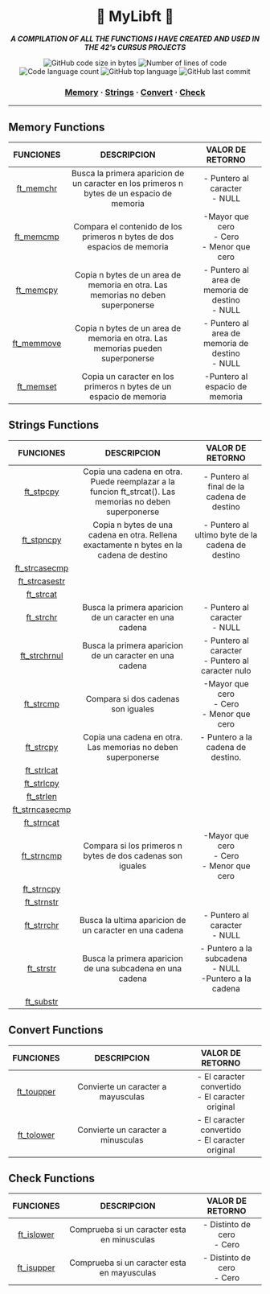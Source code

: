 <h1 align="center">🖖  MyLibft  🖖</h1>

<p align="center"><b><i>A COMPILATION OF ALL THE FUNCTIONS I HAVE CREATED AND USED IN THE 42's CURSUS PROJECTS</i></b><br></p>

<p align="center">
	<img alt="GitHub code size in bytes" src="https://img.shields.io/github/languages/code-size/Sant-TIG/mylibft?color=lightblue" />
	<img alt="Number of lines of code" src="https://img.shields.io/tokei/lines/github/Sant-TIG/mylibft?color=critical" />
	<img alt="Code language count" src="https://img.shields.io/github/languages/count/Sant-TIG/mylibft?color=yellow" />
	<img alt="GitHub top language" src="https://img.shields.io/github/languages/top/Sant-TIG/mylibft?color=blue" />
	<img alt="GitHub last commit" src="https://img.shields.io/github/last-commit/Sant-TIG/mylibft?color=green" />
</p>

<h3 align="center">
	<a href="#memory-functions">Memory</a>
	<span> · </span>
	<a href="#strings-functions">Strings</a>
	<span> · </span>
	<a href="#convert-functions">Convert</a>
	<span> · </span>
	<a href="#check-functions">Check</a>
</h3>

---

## Memory Functions
|FUNCIONES|DESCRIPCION|VALOR DE RETORNO|
|:-:|:-:|:-:|
|[ft_memchr](https://github.com/Sant-TIG/mylibft/blob/master/memory%20functions/ft_memchr.c)|Busca la primera aparicion de un caracter en los primeros n bytes de un espacio de memoria|- Puntero al caracter<br>- NULL|
|[ft_memcmp](https://github.com/Sant-TIG/mylibft/blob/master/memory%20functions/ft_memcmp.c)|Compara el contenido de los primeros n bytes de dos espacios de memoria|-Mayor que cero<br>- Cero<br>- Menor que cero|
|[ft_memcpy](https://github.com/Sant-TIG/mylibft/blob/master/memory%20functions/ft_memcpy.c)|Copia n bytes de un area de memoria en otra. Las memorias no deben superponerse|- Puntero al area de memoria de destino<br>- NULL|
|[ft_memmove](https://github.com/Sant-TIG/mylibft/blob/master/memory%20functions/ft_memmove.c)|Copia n bytes de un area de memoria en otra. Las memorias pueden superponerse|- Puntero al area de memoria de destino<br>- NULL|
|[ft_memset](https://github.com/Sant-TIG/mylibft/blob/master/memory%20functions/ft_memset.c)|Copia un caracter en los primeros n bytes de un espacio de memoria|-Puntero al espacio de memoria|

## Strings Functions
|FUNCIONES|DESCRIPCION|VALOR DE RETORNO|
|:-:|:-:|:-:|
|[ft_stpcpy](https://github.com/Sant-TIG/mylibft/blob/master/strings%20functions/ft_stpcpy.c)|Copia una cadena en otra. Puede reemplazar a la funcion ft_strcat(). Las memorias no deben superponerse|- Puntero al final de la cadena de destino|
|[ft_stpncpy](https://github.com/Sant-TIG/mylibft/blob/master/strings%20functions/ft_stpncpy.c)|Copia n bytes de una cadena en otra. Rellena exactamente n bytes en la cadena de destino|- Puntero al ultimo byte de la cadena de destino|
|[ft_strcasecmp]()|||
|[ft_strcasestr]()|||
|[ft_strcat]()|||
|[ft_strchr](https://github.com/Sant-TIG/mylibft/blob/master/strings%20functions/ft_strchr.c)|Busca la primera aparicion de un caracter en una cadena| - Puntero al caracter<br>- NULL|
|[ft_strchrnul](https://github.com/Sant-TIG/mylibft/blob/master/strings%20functions/ft_strchrnul.c)|Busca la primera aparicion de un caracter en una cadena| - Puntero al caracter<br>- Puntero al caracter nulo|
|[ft_strcmp](https://github.com/Sant-TIG/mylibft/blob/master/strings%20functions/ft_strcmp.c)|Compara si dos cadenas son iguales|-Mayor que cero<br>- Cero<br>- Menor que cero|
|[ft_strcpy](https://github.com/Sant-TIG/mylibft/blob/master/strings%20functions/ft_strcpy.c)|Copia una cadena en otra. Las memorias no deben superponerse|- Puntero a la cadena de destino.|
|[ft_strlcat]()|||
|[ft_strlcpy]()|||
|[ft_strlen]()|||
|[ft_strncasecmp]()|||
|[ft_strncat]()|||
|[ft_strncmp](https://github.com/Sant-TIG/mylibft/blob/master/strings%20functions/ft_strncmp.c)|Compara si los primeros n bytes de dos cadenas son iguales|-Mayor que cero<br>- Cero<br>- Menor que cero|
|[ft_strncpy]()|||
|[ft_strnstr]()|||
|[ft_strrchr](https://github.com/Sant-TIG/mylibft/blob/master/strings%20functions/ft_strrchr.c)|Busca la ultima aparicion de un caracter en una cadena| - Puntero al caracter<br>- NULL|
|[ft_strstr](https://github.com/Sant-TIG/mylibft/blob/master/strings%20functions/ft_strstr.c)|Busca la primera aparicion de una subcadena en una cadena|- Puntero a la subcadena<br>- NULL<br>-Puntero a la cadena|
|[ft_substr]()|||

## Convert Functions
|FUNCIONES|DESCRIPCION|VALOR DE RETORNO|
|:-:|:-:|:-:|
|[ft_toupper](https://github.com/Sant-TIG/mylibft/blob/master/convert/ft_toupper.c)|Convierte un caracter a mayusculas|- El caracter convertido<br> - El caracter original|
|[ft_tolower](https://github.com/Sant-TIG/mylibft/blob/master/convert/ft_tolower.c)|Convierte un caracter a minusculas|- El caracter convertido<br> - El caracter original|

## Check Functions
|FUNCIONES|DESCRIPCION|VALOR DE RETORNO|
|:-:|:-:|:-:|
|[ft_islower](https://github.com/Sant-TIG/mylibft/blob/master/check/ft_islower.c)|Comprueba si un caracter esta en minusculas|- Distinto de cero<br> - Cero|
|[ft_isupper](https://github.com/Sant-TIG/mylibft/blob/master/check/ft_isupper.c)|Comprueba si un caracter esta en mayusculas|- Distinto de cero<br> - Cero|
